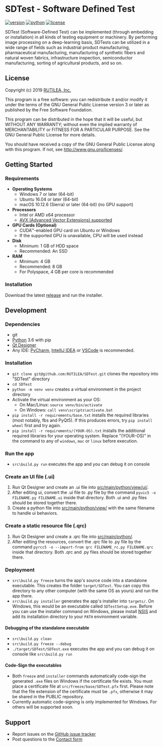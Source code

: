# SDTest - Software Defined Test

[![version][version-badge]][link-github-release]
[![python][python-badge]][link-python]
[![license][license-badge]][file-license]

SDTest (Software-Defined Test) can be implemented (through embedding or installation) in all kinds of testing equipment 
or machinery. By performing image processing on a deep-learning basis, SDTests can be utilized in a wide range of fields 
such as industrial product manufacturing, pharmaceutical manufacturing, manufacturing of synthetic fibers and natural 
woven fabrics, infrastructure inspection, semiconductor manufacturing, sorting of agricultural products, and so on.

## License

Copyright (c) 2019 [RUTILEA, Inc.][link-rutilea]

This program is a free software: you can redistribute it and/or modify
it under the terms of the GNU General Public License version 3 or later as published by
the Free Software Foundation.

This program can be distributed in the hope that it will be useful,
but WITHOUT ANY WARRANTY; without even the implied warranty of MERCHANTABILITY or FITNESS FOR A PARTICULAR PURPOSE.
See the GNU General Public License for more details.

You should have received a copy of the GNU General Public License
along with this program.  If not, see <http://www.gnu.org/licenses/>.

## Getting Started
### Requirements

- **Operating Systems**
  - Windows 7 or later (64-bit)
  - Ubuntu 16.04 or later (64-bit)
  - macOS 10.12.6 (Sierra) or later (64-bit) (no GPU support)
- **Processors**
  - Intel or AMD x64 processor
  - [AVX (Advanced Vector Extensions) supported][link-cpu-avx]
- **GPU Cards (Optional)**
  - CUDA&trade;-enabled GPU card on Ubuntu or Windows
  - If the supported GPU is unavailable, CPU will be used instead
- **Disk**
  - Minimum: 1 GB of HDD space
  - Recommended: An SSD
- **RAM**
  - Minimum: 4 GB
  - Recommended: 8 GB
  - For Polyspace, 4 GB per core is recommended

### Installation

Download the latest [release][link-github-release] and run the installer.

## Development
### Dependencies

- git
- [Python][link-python-download] 3.6 with pip
- [Qt Designer][link-qt-designer]
- Any IDE: [PyCharm][link-pycharm], [IntelliJ IDEA][link-intellij] or 
  [VSCode][link-vscode] is recommended.

### Installation

- `git clone git@github.com:RUTILEA/SDTest.git` clones the repository into "SDTest" directory
- `cd SDTest`
- `python -m venv venv` creates a virtual environment in the project directory
- Activate the virtual environment as your OS:
    - On Mac/Linux: `source venv/bin/activate`
    - On Windows: `call venv\scripts\activate.bat`
- `pip install -r requirements/base.txt` installs the required libraries (most notably, fbs and PyQt5). If this produces errors, try `pip install wheel` first and try again.
- `pip install -r requirements/(YOUR-OS).txt` installs the additional required libraries for your operating system. Replace "(YOUR-OS)" in the command to any of `windows`, `mac` or `linux` before execution.

### Run the app
- `src\build.py run` executes the app and you can debug it on console

### Create an UI file (.ui)

1. Run Qt Designer and create an .ui file into [src/main/python/view/ui/][dir-view-ui].
2. After editing ui, convert the .ui file to .py file by the command `pyuic5 -o FILENAME.py FILENAME.ui` inside that 
   directory. Both .ui and .py files should be stored together there.
3. Create a python file into [src/main/python/view/][dir-view] with the same filename to handle ui behaviors.

### Create a static resource file (.qrc)

1. Run Qt Designer and create a .qrc file into [src/main/python/][dir-python].
2. After editing the resources, convert the .qrc file to .py file by the command 
   `pyrcc5 -o --import-from qrc FILENAME_rc.py FILENAME.qrc` inside that directory. Both .qrc and .py files should be 
   stored together there.

### Deployment
- `src\build.py freeze` turns the app's source code into a standalone executable. This creates the folder 
  `target/SDTest`. You can copy this directory to any other computer (with the same OS as yours) and run the app there.
- `src\build.py installer` generates the app's installer into `targets/`. On Windows, this would be an executable 
  called `SDTestSetup.exe`. Before you can use the installer command on Windows, please install [NSIS][link-nsis] and 
  add its installation directory to your `PATH` environment variable. 

#### Debugging of the standalone executable
- `src\build.py clean`
- `src\build.py freeze --debug`
- `./target/SDTest/SDTest.exe` executes the app and you can debug it on console like `src\build.py run`

#### Code-Sign the executables
- Both `freeze` and `installer` commands automatically code-sign the generated `.exe` files on Windows if the 
  certificate file exists. You must place a certificate file at `src/freeze/base/SDTest.pfx` first. Please note that 
  the file extension of the certificate must be `.pfx`, otherwise it may be shared in the PUBLIC repository.
- Currently automatic code-signing is only implemented for Windows. For others will be supported soon.

## Support
- Report issues on the [GitHub issue tracker][link-github-issues]
- Post questions to the [Contact form][link-contact]

<!-- Links -->
[link-rutilea]: https://www.rutilea.com
[link-contact]: https://www.rutilea.com/inquiery-form.html
[link-license]: http://www.gnu.org/licenses/
[link-cpu-avx]: https://en.wikipedia.org/wiki/Advanced_Vector_Extensions#CPUs_with_AVX
[link-python]: https://www.python.org/downloads/release/python-360/
[link-python-download]: https://www.python.org/downloads/
[link-qt-designer]: https://build-system.fman.io/qt-designer-download
[link-pycharm]: https://www.jetbrains.com/pycharm/
[link-intellij]: https://www.jetbrains.com/idea/
[link-vscode]: https://code.visualstudio.com/
[link-nsis]: http://nsis.sourceforge.net/Main_Page
[link-github-issues]: https://github.com/RUTILEA/SDTest/issues
[link-github-pull-request]: https://help.github.com/articles/creating-a-pull-request/
[link-github-fork]: https://help.github.com/articles/fork-a-repo/
[link-github-release]: https://github.com/RUTILEA/SDTest/releases

<!-- Dirs/Files -->
[dir-src]: ./src/
[dir-python]: ./src/main/python/
[dir-view]: ./src/main/python/view/
[dir-view-ui]: ./src/main/python/view/ui/
[file-license]: ./LICENSE

<!-- Badges -->
[version-badge]: https://img.shields.io/badge/version-0.5.0-blue.svg
[python-badge]: https://img.shields.io/badge/python-3.6-blue.svg
[license-badge]: https://img.shields.io/badge/license-GPLv3-blue.svg
